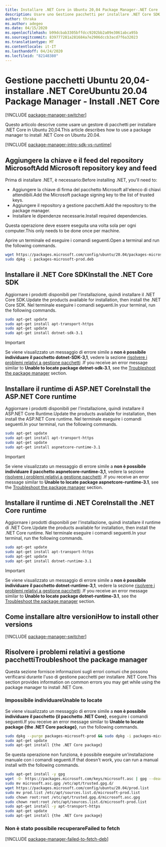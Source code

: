 ```yaml
---
title: Installare .NET Core in Ubuntu 20,04 Package Manager-.NET Core
description: Usare uno Gestione pacchetti per installare .NET Core SDK e Runtime in Ubuntu 20,04.
author: thraka
ms.author: adegeo
ms.date: 04/15/2020
ms.openlocfilehash: b99dcbab3305bffdcc9202bb2a09e3061abca95b
ms.sourcegitcommit: 839777281a281684a7e2906dccb3acd7f6a32023
ms.translationtype: MT
ms.contentlocale: it-IT
ms.lasthandoff: 04/24/2020
ms.locfileid: "82148380"
---
```

# <a name="ubuntu-2004-package-manager---install-net-core"></a><span data-ttu-id="62d02-103">Gestione pacchetti Ubuntu 20,04-installare .NET Core</span><span class="sxs-lookup"><span data-stu-id="62d02-103">Ubuntu 20.04 Package Manager - Install .NET Core</span></span>

[!INCLUDE [package-manager-switcher](./includes/package-manager-switcher.md)]

<span data-ttu-id="62d02-104">Questo articolo descrive come usare un gestore di pacchetti per installare .NET Core in Ubuntu 20,04.</span><span class="sxs-lookup"><span data-stu-id="62d02-104">This article describes how to use a package manager to install .NET Core on Ubuntu 20.04.</span></span>

[!INCLUDE [package-manager-intro-sdk-vs-runtime](includes/package-manager-intro-sdk-vs-runtime.md)]

## <a name="add-microsoft-repository-key-and-feed"></a><span data-ttu-id="62d02-105">Aggiungere la chiave e il feed del repository Microsoft</span><span class="sxs-lookup"><span data-stu-id="62d02-105">Add Microsoft repository key and feed</span></span>

<span data-ttu-id="62d02-106">Prima di installare .NET, è necessario:</span><span class="sxs-lookup"><span data-stu-id="62d02-106">Before installing .NET, you'll need to:</span></span>

- <span data-ttu-id="62d02-107">Aggiungere la chiave di firma del pacchetto Microsoft all'elenco di chiavi attendibili.</span><span class="sxs-lookup"><span data-stu-id="62d02-107">Add the Microsoft package signing key to the list of trusted keys.</span></span>
- <span data-ttu-id="62d02-108">Aggiungere il repository a gestione pacchetti.</span><span class="sxs-lookup"><span data-stu-id="62d02-108">Add the repository to the package manager.</span></span>
- <span data-ttu-id="62d02-109">Installare le dipendenze necessarie.</span><span class="sxs-lookup"><span data-stu-id="62d02-109">Install required dependencies.</span></span>

<span data-ttu-id="62d02-110">Questa operazione deve essere eseguita una volta sola per ogni computer.</span><span class="sxs-lookup"><span data-stu-id="62d02-110">This only needs to be done once per machine.</span></span>

<span data-ttu-id="62d02-111">Aprire un terminale ed eseguire i comandi seguenti.</span><span class="sxs-lookup"><span data-stu-id="62d02-111">Open a terminal and run the following commands.</span></span>

```bash
wget https://packages.microsoft.com/config/ubuntu/20.04/packages-microsoft-prod.deb -O packages-microsoft-prod.deb
sudo dpkg -i packages-microsoft-prod.deb
```

## <a name="install-the-net-core-sdk"></a><span data-ttu-id="62d02-112">Installare il .NET Core SDK</span><span class="sxs-lookup"><span data-stu-id="62d02-112">Install the .NET Core SDK</span></span>

<span data-ttu-id="62d02-113">Aggiornare i prodotti disponibili per l'installazione, quindi installare il .NET Core SDK.</span><span class="sxs-lookup"><span data-stu-id="62d02-113">Update the products available for installation, then install the .NET Core SDK.</span></span> <span data-ttu-id="62d02-114">Nel terminale eseguire i comandi seguenti.</span><span class="sxs-lookup"><span data-stu-id="62d02-114">In your terminal, run the following commands.</span></span>

```bash
sudo apt-get update
sudo apt-get install apt-transport-https
sudo apt-get update
sudo apt-get install dotnet-sdk-3.1
```

> [!IMPORTANT]
> <span data-ttu-id="62d02-115">Se viene visualizzato un messaggio di errore simile a **non è possibile individuare il pacchetto dotnet-SDK-3,1**, vedere la sezione [risolvere i problemi relativi a gestione pacchetti](#troubleshoot-the-package-manager) .</span><span class="sxs-lookup"><span data-stu-id="62d02-115">If you receive an error message similar to **Unable to locate package dotnet-sdk-3.1**, see the [Troubleshoot the package manager](#troubleshoot-the-package-manager) section.</span></span>

## <a name="install-the-aspnet-core-runtime"></a><span data-ttu-id="62d02-116">Installare il runtime di ASP.NET Core</span><span class="sxs-lookup"><span data-stu-id="62d02-116">Install the ASP.NET Core runtime</span></span>

<span data-ttu-id="62d02-117">Aggiornare i prodotti disponibili per l'installazione, quindi installare il ASP.NET Core Runtime.</span><span class="sxs-lookup"><span data-stu-id="62d02-117">Update the products available for installation, then install the ASP.NET Core runtime.</span></span> <span data-ttu-id="62d02-118">Nel terminale eseguire i comandi seguenti.</span><span class="sxs-lookup"><span data-stu-id="62d02-118">In your terminal, run the following commands.</span></span>

```bash
sudo apt-get update
sudo apt-get install apt-transport-https
sudo apt-get update
sudo apt-get install aspnetcore-runtime-3.1
```

> [!IMPORTANT]
> <span data-ttu-id="62d02-119">Se viene visualizzato un messaggio di errore simile a **non è possibile individuare il pacchetto aspnetcore-runtime-3,1**, vedere la sezione [risolvere i problemi relativi a gestione pacchetti](#troubleshoot-the-package-manager) .</span><span class="sxs-lookup"><span data-stu-id="62d02-119">If you receive an error message similar to **Unable to locate package aspnetcore-runtime-3.1**, see the [Troubleshoot the package manager](#troubleshoot-the-package-manager) section.</span></span>

## <a name="install-the-net-core-runtime"></a><span data-ttu-id="62d02-120">Installare il runtime di .NET Core</span><span class="sxs-lookup"><span data-stu-id="62d02-120">Install the .NET Core runtime</span></span>

<span data-ttu-id="62d02-121">Aggiornare i prodotti disponibili per l'installazione, quindi installare il runtime di .NET Core.</span><span class="sxs-lookup"><span data-stu-id="62d02-121">Update the products available for installation, then install the .NET Core runtime.</span></span> <span data-ttu-id="62d02-122">Nel terminale eseguire i comandi seguenti.</span><span class="sxs-lookup"><span data-stu-id="62d02-122">In your terminal, run the following commands.</span></span>

```bash
sudo apt-get update
sudo apt-get install apt-transport-https
sudo apt-get update
sudo apt-get install dotnet-runtime-3.1
```

> [!IMPORTANT]
> <span data-ttu-id="62d02-123">Se viene visualizzato un messaggio di errore simile a **non è possibile individuare il pacchetto dotnet-runtime-3,1**, vedere la sezione [risolvere i problemi relativi a gestione pacchetti](#troubleshoot-the-package-manager) .</span><span class="sxs-lookup"><span data-stu-id="62d02-123">If you receive an error message similar to **Unable to locate package dotnet-runtime-3.1**, see the [Troubleshoot the package manager](#troubleshoot-the-package-manager) section.</span></span>

## <a name="how-to-install-other-versions"></a><span data-ttu-id="62d02-124">Come installare altre versioni</span><span class="sxs-lookup"><span data-stu-id="62d02-124">How to install other versions</span></span>

[!INCLUDE [package-manager-switcher](./includes/package-manager-heading-hack-pkgname.md)]

## <a name="troubleshoot-the-package-manager"></a><span data-ttu-id="62d02-125">Risolvere i problemi relativi a gestione pacchetti</span><span class="sxs-lookup"><span data-stu-id="62d02-125">Troubleshoot the package manager</span></span>

<span data-ttu-id="62d02-126">Questa sezione fornisce informazioni sugli errori comuni che possono verificarsi durante l'uso di gestione pacchetti per installare .NET Core.</span><span class="sxs-lookup"><span data-stu-id="62d02-126">This section provides information on common errors you may get while using the package manager to install .NET Core.</span></span>

### <a name="unable-to-locate"></a><span data-ttu-id="62d02-127">Impossibile individuare</span><span class="sxs-lookup"><span data-stu-id="62d02-127">Unable to locate</span></span>

<span data-ttu-id="62d02-128">Se viene visualizzato un messaggio di errore simile a **non è possibile individuare il pacchetto {il pacchetto .NET Core}**, eseguire i comandi seguenti.</span><span class="sxs-lookup"><span data-stu-id="62d02-128">If you receive an error message similar to **Unable to locate package {the .NET Core package}**, run the following commands.</span></span>

```bash
sudo dpkg --purge packages-microsoft-prod && sudo dpkg -i packages-microsoft-prod.deb
sudo apt-get update
sudo apt-get install {the .NET Core package}
```

<span data-ttu-id="62d02-129">Se questa operazione non funziona, è possibile eseguire un'installazione manuale con i comandi seguenti.</span><span class="sxs-lookup"><span data-stu-id="62d02-129">If that doesn't work, you can run a manual install with the following commands.</span></span>

```bash
sudo apt-get install -y gpg
wget -O- https://packages.microsoft.com/keys/microsoft.asc | gpg --dearmor -o microsoft.asc.gpg
sudo mv microsoft.asc.gpg /etc/apt/trusted.gpg.d/
wget https://packages.microsoft.com/config/ubuntu/20.04/prod.list
sudo mv prod.list /etc/apt/sources.list.d/microsoft-prod.list
sudo chown root:root /etc/apt/trusted.gpg.d/microsoft.asc.gpg
sudo chown root:root /etc/apt/sources.list.d/microsoft-prod.list
sudo apt-get install -y apt-transport-https
sudo apt-get update
sudo apt-get install {the .NET Core package}
```

### <a name="failed-to-fetch"></a><span data-ttu-id="62d02-130">Non è stato possibile recuperare</span><span class="sxs-lookup"><span data-stu-id="62d02-130">Failed to fetch</span></span>

[!INCLUDE [package-manager-failed-to-fetch-deb](includes/package-manager-failed-to-fetch-deb.md)]
